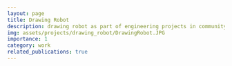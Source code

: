 ```yaml
---
layout: page
title: Drawing Robot
description: drawing robot as part of engineering projects in community service.
img: assets/projects/drawing_robot/DrawingRobot.JPG
importance: 1
category: work
related_publications: true
---
```


<!-- Google tag (gtag.js) -->
<script async src="https://www.googletagmanager.com/gtag/js?id=G-V1HSZE1Y7M"></script>
<script>
  window.dataLayer = window.dataLayer || [];
  function gtag(){dataLayer.push(arguments);}
  gtag('js', new Date());

  gtag('config', 'G-V1HSZE1Y7M');
</script>